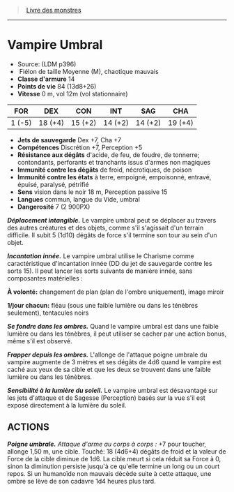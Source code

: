 ﻿> [Livre des monstres](tome_of_beasts.md)

---

# Vampire Umbral

- Source: (LDM p396)
-  Fiélon de taille Moyenne (M), chaotique mauvais
- **Classe d'armure** 14
- **Points de vie** 84 (13d8+26)
- **Vitesse** 0 m, vol 12m (vol stationnaire)

|FOR|DEX|CON|INT|SAG|CHA|
|---|---|---|---|---|---|
|1 (-5)|18 (+4)|15 (+2)|14 (+2)|14 (+2)|19 (+4)|

- **Jets de sauvegarde** Dex +7, Cha +7
- **Compétences** Discrétion +7, Perception +5
- **Résistance aux dégâts** d'acide, de feu, de foudre, de tonnerre; contondants, perforants et tranchants issus d'armes non magiques
- **Immunité contre les dégâts** de froid, nécrotiques, de poison
- **Immunité contre les états** à terre, empoigné, empoisonné, entravé, épuisé, paralysé, pétrifié
- **Sens** vision dans le noir 18 m, Perception passive 15
- **Langues** commun, langue du Vide, umbral
- **Dangerosité** 7 (2 900PX)

**_Déplacement intangible._** Le vampire umbral peut se déplacer au travers des autres créatures et des objets, comme s'il s'agissait d'un terrain difficile. Il subit 5 (1d10) dégâts de force s'il termine son tour au sein d'un objet.

**_Incantation innée._** Le vampire umbral utilise le Charisme comme caractéristique d'incantation innée (DD du jet de sauvegarde contre les sorts 15). Il peut lancer les sorts suivants de manière innée, sans composantes matérielles :

**À volonté:** changement de plan (plan de l'ombre uniquement), image miroir

**1/jour chacun:** fléau (sous une faible lumière ou dans les ténèbres seulement), tentacules noirs

**_Se fondre dans les ombres._** Quand le vampire umbral est dans une faible lumière ou dans les ténèbres, il peut utiliser se cacher par une action bonus, même s'il est observé.

**_Frapper depuis les ombres._** L'allonge de l'attaque poigne umbrale du vampire augmente de 3 mètres et ses dégâts de 4d6 quand le vampire est caché aux yeux de sa cible et que les deux se trouvent dans une faible lumière ou dans les ténèbres.

**_Sensibilité à la lumière du soleil._** Le vampire umbral est désavantagé sur les jets d'attaque et de Sagesse (Perception) basés sur la vue s'il est exposé directement à la lumière du soleil.

## ACTIONS

**_Poigne umbrale._** _Attaque d'arme au corps à corps :_ +7 pour toucher, allonge 1,50 m, une cible. Touché: 18 (4d6+4) dégâts de froid et la valeur de Force de la cible diminue de 1d6. La cible meurt si cela réduit sa Force à 0, sinon la diminution persiste jusqu'à ce qu'elle termine un long ou un court repos. Si un humanoïde non mauvais décède suite à cette attaque, une ombre se lève de son cadavre 1d4 heures plus tard.

